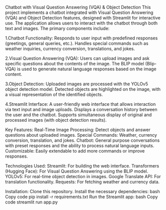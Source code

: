 Chatbot with Visual Question Answering (VQA) & Object Detection
This project implements a chatbot integrated with Visual Question Answering (VQA) and Object Detection features, designed with Streamlit for interactive use. The application allows users to interact with the chatbot through both text and images. The primary components include:

1.Chatbot Functionality:
Responds to user input with predefined responses (greetings, general queries, etc.).
Handles special commands such as weather inquiries, currency conversion, translations, and jokes.

2.Visual Question Answering (VQA):
Users can upload images and ask specific questions about the contents of the image.
The BLIP model (Blip-VQA) is used to generate natural language responses based on the image content.

3.Object Detection:
Uploaded images are processed with the YOLOv5 object detection model.
Detected objects are highlighted on the image, with a visual representation of the identified objects.

4.Streamlit Interface:
A user-friendly web interface that allows interaction via text input and image uploads.
Displays a conversation history between the user and the chatbot.
Supports simultaneous display of original and processed images (with object detection results).

Key Features:
Real-Time Image Processing: Detect objects and answer questions about uploaded images.
Special Commands: Weather, currency conversion, translation, and jokes.
Chatbot: General purpose conversations with preset responses and the ability to process natural language inputs.
Customizable: Easily extendable to add more commands or improve responses.

Technologies Used:
Streamlit: For building the web interface.
Transformers (Hugging Face): For Visual Question Answering using the BLIP model.
YOLOv5: For real-time object detection in images.
Google Translate API: For translation functionality.
Requests: For fetching weather and currency data.

Installation:
Clone this repository.
Install the necessary dependencies:
bash
Copy code
pip install -r requirements.txt
Run the Streamlit app:
bash
Copy code
streamlit run app.py
